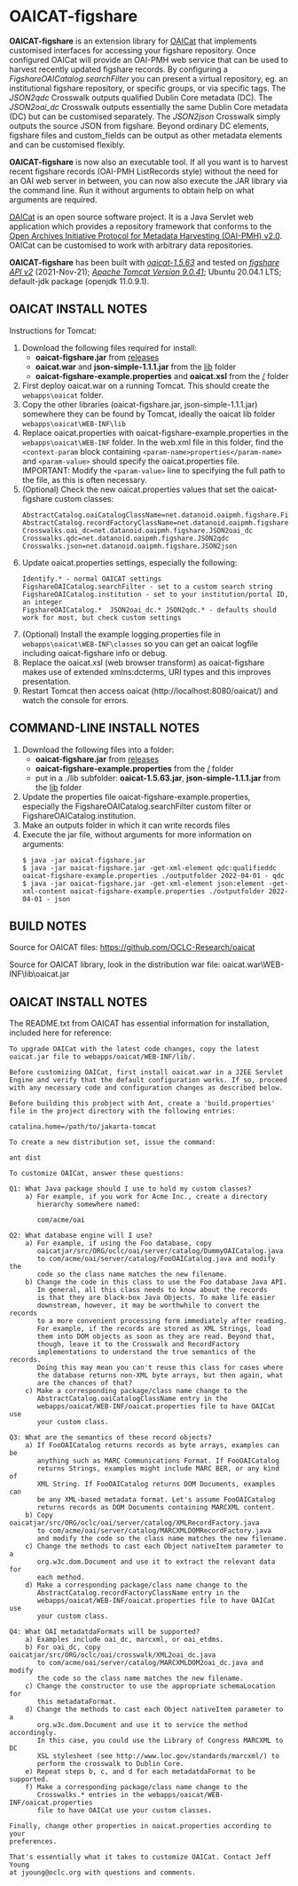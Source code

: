 # OAICAT-figshare

**OAICAT-figshare** is an extension library for
[OAICat](https://www.oclc.org/research/areas/data-science/oaicat.html)
that implements customised interfaces for accessing your figshare repository.
Once configured OAICat will provide an OAI-PMH web service that can be used
to harvest recently updated figshare records.
By configuring a *FigshareOAICatalog.searchFilter* you can present a virtual
repository, eg. an institutional figshare repository, or specific groups, or via specific tags.
The *JSON2qdc* Crosswalk outputs qualified Dublin Core metadata (DC).
The *JSON2oai_dc* Crosswalk outputs essentially the same Dublin Core metadata (DC) but can be customised separately.
The *JSON2json* Crosswalk simply outputs the source JSON from figshare.
Beyond ordinary DC elements, figshare files and custom_fields can be output as
other metadata elements and can be customised flexibly.

**OAICAT-figshare** is now also an executable tool. If all you want is to harvest
recent figshare records (OAI-PMH ListRecords style) without the need for an OAI
web server in between, you can now also execute the JAR library via the command line.
Run it without arguments to obtain help on what arguments are required.

[OAICat](https://www.oclc.org/research/areas/data-science/oaicat.html) is an
open source software project. It is a Java Servlet web application which
provides a repository framework that conforms to the
[Open Archives Initiative Protocol for Metadata Harvesting (OAI-PMH) v2.0](https://www.openarchives.org/pmh/).
OAICat can be customised to work with arbitrary data repositories.

**OAICAT-figshare** has been built with
*[oaicat-1.5.63](https://github.com/OCLC-Research/oaicat)* and tested on
*[figshare API v2](https://docs.figshare.com/)* (2021-Nov-21);
*[Apache Tomcat Version 9.0.41](http://tomcat.apache.org/)*;
Ubuntu 20.04.1 LTS; default-jdk package (openjdk 11.0.9.1).

## OAICAT INSTALL NOTES

Instructions for Tomcat:
1. Download the following files required for install:
   * **oaicat-figshare.jar** from [releases](https://github.com/lylewinton/oaicat-figshare/releases)
   * **oaicat.war** and **json-simple-1.1.1.jar** from the [lib](https://github.com/lylewinton/oaicat-figshare/tree/master/lib) folder
   * **oaicat-figshare-example.properties** and **oaicat.xsl** from the [/](https://github.com/lylewinton/oaicat-figshare/) folder
2. First deploy oaicat.war on a running Tomcat. This should create the `webapps\oaicat` folder.
3. Copy the other libraries (oaicat-figshare.jar, json-simple-1.1.1.jar) somewhere they can be
   found by Tomcat, ideally the oaicat lib folder `webapps\oaicat\WEB-INF\lib`
4. Replace oaicat.properties with oaicat-figshare-example.properties in the
   `webapps\oaicat\WEB-INF` folder. In the web.xml file in this folder, find the
   `<context-param` block containing `<param-name>properties</param-name>` and `<param-value>` should specify the oaicat.properties file.
   IMPORTANT: Modify the `<param-value>` line to specifying the full path to the file, as this is often necessary.
5. (Optional) Check the new oaicat.properties values that set the oaicat-figshare custom classes:
   ```
   AbstractCatalog.oaiCatalogClassName=net.datanoid.oaipmh.figshare.FigshareOAICatalog
   AbstractCatalog.recordFactoryClassName=net.datanoid.oaipmh.figshare.JSONRecordFactory
   Crosswalks.oai_dc=net.datanoid.oaipmh.figshare.JSON2oai_dc
   Crosswalks.qdc=net.datanoid.oaipmh.figshare.JSON2qdc
   Crosswalks.json=net.datanoid.oaipmh.figshare.JSON2json
   ```
6. Update oaicat.properties settings, especially the following:
   ```
   Identify.* - normal OAICAT settings
   FigshareOAICatalog.searchFilter - set to a custom search string
   FigshareOAICatalog.institution - set to your institution/portal ID, an integer
   FigshareOAICatalog.*  JSON2oai_dc.* JSON2qdc.* - defaults should work for most, but check custom settings
   ```
7. (Optional) Install the example logging.properties file in `webapps\oaicat\WEB-INF\classes`
   so you can get an oaicat logfile including oaicat-figshare info or debug.
8. Replace the oaicat.xsl (web browser transform) as oaicat-figshare
   makes use of extended xmlns:dcterms, URI types and this improves presentation.
9. Restart Tomcat then access oaicat (http://localhost:8080/oaicat/) and watch
   the console for errors.

## COMMAND-LINE INSTALL NOTES

1. Download the following files into a folder:
   * **oaicat-figshare.jar** from [releases](https://github.com/lylewinton/oaicat-figshare/releases)
   * **oaicat-figshare-example.properties** from the [/](https://github.com/lylewinton/oaicat-figshare/) folder
   * put in a ./lib subfolder: **oaicat-1.5.63.jar**, **json-simple-1.1.1.jar** from the [lib](https://github.com/lylewinton/oaicat-figshare/tree/master/lib) folder
2. Update the properties file oaicat-figshare-example.properties, especially the FigshareOAICatalog.searchFilter custom filter or FigshareOAICatalog.institution.
3. Make an outputs folder in which it can write records files
4. Execute the jar file, without arguments for more information on arguments:
   ```
   $ java -jar oaicat-figshare.jar
   $ java -jar oaicat-figshare.jar -get-xml-element qdc:qualifieddc oaicat-figshare-example.properties ./outputfolder 2022-04-01 - qdc
   $ java -jar oaicat-figshare.jar -get-xml-element json:element -get-xml-content oaicat-figshare-example.properties ./outputfolder 2022-04-01 - json
   ```


## BUILD NOTES

Source for OAICAT files:
https://github.com/OCLC-Research/oaicat

Source for OAICAT library, look in the distribution war file:
oaicat.war\WEB-INF\lib\oaicat.jar



## OAICAT INSTALL NOTES
The README.txt from OAICAT has essential information for installation,
included here for reference:
```
To upgrade OAICat with the latest code changes, copy the latest
oaicat.jar file to webapps/oaicat/WEB-INF/lib/.

Before customizing OAICat, first install oaicat.war in a J2EE Servlet
Engine and verify that the default configuration works. If so, proceed
with any necessary code and configuration changes as described below.

Before building this probject with Ant, create a 'build.properties'
file in the project directory with the following entries:

catalina.home=/path/to/jakarta-tomcat

To create a new distribution set, issue the command:

ant dist

To customize OAICat, answer these questions:

Q1: What Java package should I use to hold my custom classes?
    a) For example, if you work for Acme Inc., create a directory
       hierarchy somewhere named:

       com/acme/oai

Q2: What database engine will I use?
    a) For example, if using the Foo database, copy
       oaicatjar/src/ORG/oclc/oai/server/catalog/DummyOAICatalog.java
       to com/acme/oai/server/catalog/FooOAICatalog.java and modify the
       code so the class name matches the new filename.
    b) Change the code in this class to use the Foo database Java API.
       In general, all this class needs to know about the records
       is that they are black-box Java Objects. To make life easier
       downstream, however, it may be worthwhile to convert the records
       to a more convenient processing form immediately after reading.
       For example, if the records are stored as XML Strings, load
       them into DOM objects as soon as they are read. Beyond that,
       though, leave it to the Crosswalk and RecordFactory
       implementations to understand the true semantics of the records.
       Doing this may mean you can't reuse this class for cases where
       the database returns non-XML byte arrays, but then again, what
       are the chances of that?
    c) Make a corresponding package/class name change to the
       AbstractCatalog.oaiCatalogClassName entry in the
       webapps/oaicat/WEB-INF/oaicat.properties file to have OAICat use
       your custom class.

Q3: What are the semantics of these record objects?
    a) If FooOAICatalog returns records as byte arrays, examples can be
       anything such as MARC Communications Format. If FooOAICatalog
       returns Strings, examples might include MARC BER, or any kind of
       XML String. If FooOAICatalog returns DOM Documents, examples can
       be any XML-based metadata format. Let's assume FooOAICatalog
       returns records as DOM Documents containing MARCXML content.
    b) Copy oaicatjar/src/ORG/oclc/oai/server/catalog/XMLRecordFactory.java
       to com/acme/oai/server/catalog/MARCXMLDOMRecordFactory.java
       and modify the code so the class name matches the new filename.
    c) Change the methods to cast each Object nativeItem parameter to a
       org.w3c.dom.Document and use it to extract the relevant data for
       each method.
    d) Make a corresponding package/class name change to the
       AbstractCatalog.recordFactoryClassName entry in the
       webapps/oaicat/WEB-INF/oaicat.properties file to have OAICat use
       your custom class.

Q4: What OAI metadatdaFormats will be supported?
    a) Examples include oai_dc, marcxml, or oai_etdms.
    b) For oai_dc, copy oaicatjar/src/ORG/oclc/oai/crosswalk/XML2oai_dc.java
       to com/acme/oai/server/catalog/MARCXMLDOM2oai_dc.java and modify
       the code so the class name matches the new filename.
    c) Change the constructor to use the appropriate schemaLocation for
       this metadataFormat.
    d) Change the methods to cast each Object nativeItem parameter to a
       org.w3c.dom.Document and use it to service the method accordingly.
       In this case, you could use the Library of Congress MARCXML to DC
       XSL stylesheet (see http://www.loc.gov/standards/marcxml/) to
       perform the crosswalk to Dublin Core.
    e) Repeat steps b, c, and d for each metadatdaFormat to be supported.
    f) Make a corresponding package/class name change to the
       Crosswalks.* entries in the webapps/oaicat/WEB-INF/oaicat.properties
       file to have OAICat use your custom classes.

Finally, change other properties in oaicat.properties according to your
preferences.

That's essentially what it takes to customize OAICat. Contact Jeff Young
at jyoung@oclc.org with questions and comments.
```
